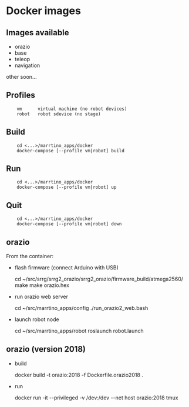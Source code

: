 # Docker images

## Images available

* orazio
* base
* teleop
* navigation

other soon...

## Profiles

        vm      virtual machine (no robot devices)
        robot   robot sdevice (no stage)


## Build

        cd <...>/marrtino_apps/docker
        docker-compose [--profile vm|robot] build

## Run

        cd <...>/marrtino_apps/docker
        docker-compose [--profile vm|robot] up

## Quit

        cd <...>/marrtino_apps/docker
        docker-compose [--profile vm|robot] down


## orazio

From the container:

* flash firmware (connect Arduino with USB)

    cd ~/src/srrg/srrg2_orazio/srrg2_orazio/firmware_build/atmega2560/
    make
    make orazio.hex

* run orazio web server

    cd ~/src/marrtino_apps/config
    ./run_orazio2_web.bash

* launch robot node

    cd ~/src/marrtino_apps/robot
    roslaunch robot.launch


## orazio (version 2018)

* build

    docker build -t orazio:2018 -f Dockerfile.orazio2018 .

* run

    docker run -it --privileged -v /dev:/dev --net host orazio:2018 tmux

